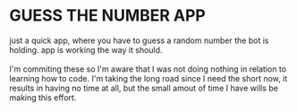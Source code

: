 # GUESS THE NUMBER APP

just a quick app, where you have to guess a random number the bot is holding. app is working the way it should.
</br>
</br>
I'm commiting these so I'm aware that I was not doing
nothing in relation to learning how to code. I'm taking the long road since I need the short now, it results in having no time at all, but the  small amout of time I have wills be making this effort.